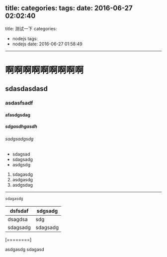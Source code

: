 title: 
categories:
tags:
date: 2016-06-27 02:02:40
---
title: 测试一下
categories:
  - nodejs
tags:
  - nodejs
date: 2016-06-27 01:58:49
---
# 啊啊啊啊啊啊啊啊啊
## sdasdasdasd
### asdasfsadf
#### afasdgsdag
##### sdgasdhgasdh
###### sadgsadgsdg
- sdagsad
- sdagsadg
- asdgsdg
1. sdagasdg
1. asdgasdg
1. asdgsdag

------------

```csharp
sdagasdg
```
| dsfsdaf  |  sdgsadg |
| ------------ | ------------ |
|  dsagdsa |  sdg |
| sdagsadg  |  sdagsadg |



[========]

asdgasdg
sdagasd


